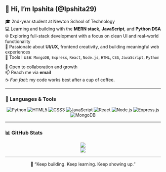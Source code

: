 ## 🌸 Hi, I’m Ipshita (@Ipshita29)

🎓 2nd-year student at Newton School of Technology  
💻 Learning and building with the **MERN stack**, **JavaScript**, and **Python DSA**  
🌐 Exploring full-stack development with a focus on clean UI and real-world functionality  
🎨 Passionate about **UI/UX**, frontend creativity, and building meaningful web experiences  
📂 Tools I use: `MongoDB`, `Express`, `React`, `Node.js`, `HTML`, `CSS`, `JavaScript`, `Python`  

💞️ Open to collaboration and growth  
📫 Reach me via **email**  
☕ *Fun fact:* my code works best after a cup of coffee.

---

### 🎨 Languages & Tools

<p align="center">
  <img src="https://img.shields.io/badge/Python-A36F99?style=for-the-badge&logo=python&logoColor=white" alt="Python" />
  <img src="https://img.shields.io/badge/HTML5-BD768D?style=for-the-badge&logo=html5&logoColor=white" alt="HTML5" />
  <img src="https://img.shields.io/badge/CSS3-BD768D?style=for-the-badge&logo=css3&logoColor=white" alt="CSS3" />
  <img src="https://img.shields.io/badge/JavaScript-A65482?style=for-the-badge&logo=javascript&logoColor=white" alt="JavaScript" />
  <img src="https://img.shields.io/badge/React-893D7B?style=for-the-badge&logo=react&logoColor=61DAFB" alt="React" />
  <img src="https://img.shields.io/badge/Node.js-893D7B?style=for-the-badge&logo=node.js&logoColor=white" alt="Node.js" />
  <img src="https://img.shields.io/badge/Express.js-682C63?style=for-the-badge&logo=express&logoColor=white" alt="Express.js" />
  <img src="https://img.shields.io/badge/MongoDB-4A1C4F?style=for-the-badge&logo=mongodb&logoColor=white" alt="MongoDB" />
</p>

---

### 📊 GitHub Stats

<p align="center">
  <img src="https://github-readme-stats.vercel.app/api?username=Ipshita29&show_icons=true&theme=rose_pine&hide_border=true" />
  <br />
  <img src="https://github-readme-streak-stats.herokuapp.com/?user=Ipshita29&theme=rose_pine&hide_border=true" />
</p>

---

<p align="center">
  💫 “Keep building. Keep learning. Keep showing up.”  
</p>



<!---
Ipshita29/Ipshita29 is a ✨ special ✨ repository because its `README.md` (this file) appears on your GitHub profile.
You can click the Preview link to take a look at your changes.
--->
